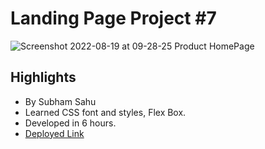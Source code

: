 # Landing Page Project #7
![Screenshot 2022-08-19 at 09-28-25 Product HomePage](https://user-images.githubusercontent.com/43786036/185540816-b9d3adc7-9d54-4dc6-a962-aec1710fd9ba.png)



## Highlights
- By Subham Sahu
- Learned CSS font and styles, Flex Box.
- Developed in 6 hours.
- [Deployed Link](https://incandescent-squirrel-af0844.netlify.app/)
